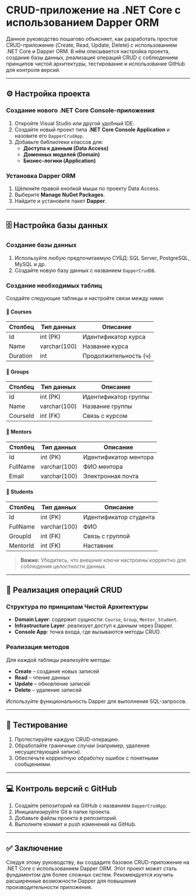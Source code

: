# CRUD-приложение на .NET Core с использованием Dapper ORM

Данное руководство пошагово объясняет, как разработать простое CRUD-приложение (Create, Read, Update, Delete) с использованием .NET Core и Dapper ORM. В нём описывается настройка проекта, создание базы данных, реализация операций CRUD с соблюдением принципов чистой архитектуры, тестирование и использование GitHub для контроля версий.

---

## ⚙️ Настройка проекта

### Создание нового .NET Core Console-приложения

1. Откройте Visual Studio или другой удобный IDE.  
2. Создайте новый проект типа **.NET Core Console Application** и назовите его `DapperCrudApp`.  
3. Добавьте библиотеки классов для:
   - **Доступа к данным (Data Access)**
   - **Доменных моделей (Domain)**
   - **Бизнес-логики (Application)**

### Установка Dapper ORM

1. Щёлкните правой кнопкой мыши по проекту Data Access.  
2. Выберите **Manage NuGet Packages**.  
3. Найдите и установите пакет **Dapper**.

---

## 🗄 Настройка базы данных

### Создание базы данных

1. Используйте любую предпочитаемую СУБД: SQL Server, PostgreSQL, MySQL и др.  
2. Создайте новую базу данных с названием `DapperCrudDB`.

### Создание необходимых таблиц

Создайте следующие таблицы и настройте связи между ними:

#### 🔹 Courses

| Столбец   | Тип данных       | Описание              |
|-----------|------------------|-----------------------|
| Id        | int (PK)         | Идентификатор курса   |
| Name      | varchar(100)     | Название курса        |
| Duration  | int              | Продолжительность (ч) |

#### 🔹 Groups

| Столбец    | Тип данных       | Описание             |
|------------|------------------|----------------------|
| Id         | int (PK)         | Идентификатор группы |
| Name       | varchar(100)     | Название группы      |
| CourseId   | int (FK)         | Связь с курсом       |

#### 🔹 Mentors

| Столбец   | Тип данных       | Описание               |
|-----------|------------------|------------------------|
| Id        | int (PK)         | Идентификатор ментора |
| FullName  | varchar(100)     | ФИО ментора            |
| Email     | varchar(100)     | Электронная почта      |

#### 🔹 Students

| Столбец    | Тип данных       | Описание               |
|------------|------------------|------------------------|
| Id         | int (PK)         | Идентификатор студента |
| FullName   | varchar(100)     | ФИО                    |
| GroupId    | int (FK)         | Связь с группой        |
| MentorId   | int (FK)         | Наставник              |

> **Важно:** Убедитесь, что внешние ключи настроены корректно для соблюдения целостности данных.

---

## 🧩 Реализация операций CRUD

### Структура по принципам Чистой Архитектуры

- **Domain Layer**: содержит сущности: `Course`, `Group`, `Mentor`, `Student`.  
- **Infrastructure Layer**: реализует доступ к данным через Dapper.  
- **Console App**: точка входа, где вызываются методы CRUD.

### Реализация методов

Для каждой таблицы реализуйте методы:

- **Create** – создание новых записей  
- **Read** – чтение данных  
- **Update** – обновление записей  
- **Delete** – удаление записей

Используйте функциональность Dapper для выполнения SQL-запросов.

---

## 🧪 Тестирование

1. Протестируйте каждую CRUD-операцию.  
2. Обработайте граничные случаи (например, удаление несуществующей записи).  
3. Обеспечьте корректную обработку ошибок с понятными сообщениями.

---

## 💻 Контроль версий с GitHub

1. Создайте репозиторий на GitHub с названием `DapperCrudApp`.  
2. Инициализируйте Git в папке проекта.  
3. Добавьте файлы проекта в репозиторий.  
4. Выполните коммит и push изменений на GitHub.

---

## ✅ Заключение

Следуя этому руководству, вы создадите базовое CRUD-приложение на .NET Core с использованием Dapper ORM. Этот проект может стать фундаментом для более сложных систем. Рекомендуется изучить расширенные возможности Dapper для повышения производительности приложения.
